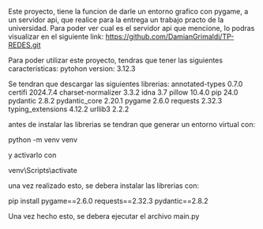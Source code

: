 Este proyecto, tiene la funcion de darle un entorno grafico con pygame, a un servidor api, que realice para la entrega un trabajo practo de la universidad.
Para poder ver cual es el servidor api que mencione, lo podras visualizar en el siguiente link: https://github.com/DamianGrimaldi/TP-REDES.git

Para poder utilizar este proyecto, tendras que tener las siguientes caracteristicas:
pytohon version: 3.12.3

Se tendran que descargar las siguientes librerias:
annotated-types    0.7.0
certifi            2024.7.4
charset-normalizer 3.3.2
idna               3.7
pillow             10.4.0
pip                24.0
pydantic           2.8.2
pydantic_core      2.20.1
pygame             2.6.0
requests           2.32.3
typing_extensions  4.12.2
urllib3            2.2.2

antes de instalar las librerias se tendran que generar un entorno virtual con:

python -m venv venv

y activarlo con

venv\Scripts\activate

una vez realizado esto, se debera instalar las librerias con:

pip install pygame==2.6.0 requests==2.32.3 pydantic==2.8.2 

Una vez hecho esto, se debera ejecutar el archivo main.py
